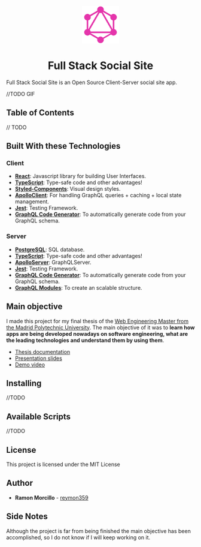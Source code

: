 <p align="center">
  <img width="100" height="100" src="./client/src/assets/icons/logo.png">
</p>
<h1 style="text-align: center;">
 Full Stack Social Site
</h1>



Full Stack Social Site is an Open Source Client-Server social site app.

//TODO GIF

## Table of Contents
// TODO

## Built With these Technologies

### Client

- **[React](https://reactjs.org/)**: Javascript library for building User Interfaces.
- **[TypeScript](https://www.typescriptlang.org/)**: Type-safe code and other advantages!
- **[Styled-Components](https://styled-components.com)**: Visual design styles.
- **[ApolloClient](https://www.apollographql.com/client/)**: For handling GraphQL queries + caching + local state management.
- **[Jest](https://jestjs.io/)**: Testing Framework.
- **[GraphQL Code Generator](https://graphql-code-generator.com/)**: To automatically generate code from your GraphQL schema.

### Server

- **[PostgreSQL](https://www.postgresql.org/)**: SQL database.
- **[TypeScript](https://www.typescriptlang.org/)**: Type-safe code and other advantages!
- **[ApolloServer](https://www.apollographql.com/server/)**: GraphQLServer.
- **[Jest](https://jestjs.io/)**: Testing Framework.
- **[GraphQL Code Generator](https://graphql-code-generator.com/)**: To automatically generate code from your GraphQL schema.
- **[GraphQL Modules](https://graphql-modules.com/)**: To create an scalable structure.

## Main objective

I made this project for my final thesis of the [Web Engineering Master from the Madrid Polytechnic University](https://www.etsisi.upm.es/estudios/master/miw/ig). The main objective of it was to **learn how apps are being developed nowadays on software engineering, what are the leading technologies and understand them by using them**. 

- [Thesis documentation](./assets/TFM%20Ramon%20Morcillo.pdf)
- [Presentation slides](https://docs.google.com/presentation/d/1iCZCOCMAIpcOxdHlIj04TPLfkBG5AxOnW2dUQH1Q26I/edit?usp=sharing)
- [Demo video](https://www.youtube.com/watch?v=VIFTRre9T40&feature=youtu.be)

## Installing

//TODO

## Available Scripts
//TODO


## License

This project is licensed under the MIT License
## Author

- **Ramon Morcillo** - [reymon359](https://github.com/reymon359)

## Side Notes
Although the project is far from being finished the main objective has been accomplished, so I do not know if I will keep working on it.
